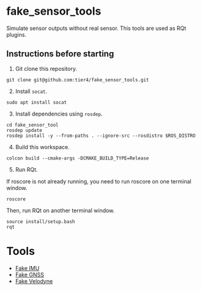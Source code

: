 # fake_sensor_tools

Simulate sensor outputs without real sensor.
This tools are used as RQt plugins.

## Instructions before starting

1. Git clone this repository.

```
git clone git@github.com:tier4/fake_sensor_tools.git
```

2. Install `socat`.

```
sudo apt install socat
```

3. Install dependencies using `rosdep`.

```
cd fake_sensor_tool
rosdep update
rosdep install -y --from-paths . --ignore-src --rosdistro $ROS_DISTRO
```

4. Build this workspace.

```
colcon build --cmake-args -DCMAKE_BUILD_TYPE=Release
```

5. Run RQt.

If roscore is not already running, you need to run roscore on one terminal window.

```
roscore
```

Then, run RQt on another terminal window.

```
source install/setup.bash
rqt
```

# Tools

- [Fake IMU](fake_imu/README.md)
- [Fake GNSS](fake_gnss/README.md)
- [Fake Velodyne](fake_velodyne/README.md)
